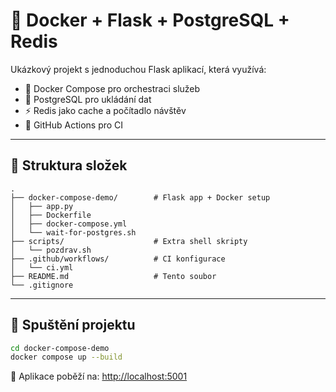 # 🐍 Docker + Flask + PostgreSQL + Redis

Ukázkový projekt s jednoduchou Flask aplikací, která využívá:

- 🐳 Docker Compose pro orchestraci služeb
- 🐘 PostgreSQL pro ukládání dat
- ⚡ Redis jako cache a počítadlo návštěv
- 🧪 GitHub Actions pro CI

---

## 📂 Struktura složek

```
.
├── docker-compose-demo/        # Flask app + Docker setup
│   ├── app.py
│   ├── Dockerfile
│   ├── docker-compose.yml
│   └── wait-for-postgres.sh
├── scripts/                    # Extra shell skripty
│   └── pozdrav.sh
├── .github/workflows/          # CI konfigurace
│   └── ci.yml
├── README.md                   # Tento soubor
└── .gitignore
```

---

## 🚀 Spuštění projektu

```bash
cd docker-compose-demo
docker compose up --build
```

🧭 Aplikace poběží na: [http://localhost:5001](http://localhost:5001)
